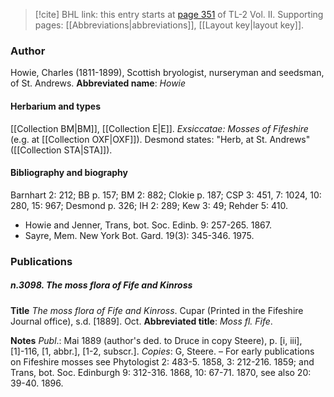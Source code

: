 > [!cite] BHL link: this entry starts at [page 351](https://www.biodiversitylibrary.org/page/33068593) of TL-2 Vol. II.
> Supporting pages: [[Abbreviations|abbreviations]], [[Layout key|layout key]].

### Author

Howie, Charles (1811-1899), Scottish bryologist, nurseryman and seedsman, of St. Andrews. 
**Abbreviated name**: *Howie*

#### Herbarium and types

[[Collection BM|BM]], [[Collection E|E]]. *Exsiccatae: Mosses of Fifeshire* (e.g. at [[Collection OXF|OXF]]). Desmond states: "Herb, at St. Andrews" ([[Collection STA|STA]]).

#### Bibliography and biography

Barnhart 2: 212; BB p. 157; BM 2: 882; Clokie p. 187; CSP 3: 451, 7: 1024, 10: 280, 15: 967; Desmond p. 326; IH 2: 289; Kew 3: 49; Rehder 5: 410.
- Howie and Jenner, Trans, bot. Soc. Edinb. 9: 257-265. 1867.
- Sayre, Mem. New York Bot. Gard. 19(3): 345-346. 1975.

### Publications

##### n.3098. The moss flora of Fife and Kinross

**Title**
*The moss flora of Fife and Kinross*. Cupar (Printed in the Fifeshire Journal office), s.d. \[1889\]. Oct.
**Abbreviated title**: *Moss fl. Fife*.

**Notes**
*Publ*.: Mai 1889 (author's ded. to Druce in copy Steere), p. \[i, iii\], \[1\]-116, \[1, abbr.\], \[1-2, subscr.\]. *Copies*: G, Steere. – For early publications on Fifeshire mosses see Phytologist 2: 483-5. 1858, 3: 212-216. 1859; and Trans, bot. Soc. Edinburgh 9: 312-316. 1868, 10: 67-71. 1870, see also 20: 39-40. 1896.

